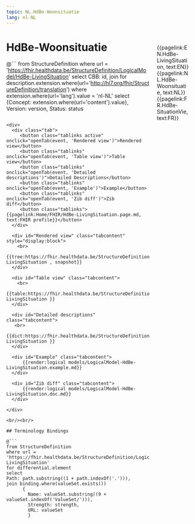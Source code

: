 ```yaml
---
topic: NL.HdBe-Woonsituatie
lang: nl-NL
---
```


<div style="float:right;width:85px;padding:10px;margin:10">
<p>{{pagelink:EN.HdBe-LivingSituation, text:EN}}  {{pagelink:NL.HdBe-Woonsituatie, text:NL}}  {{pagelink:FR.HdBe-SituationVie, text:FR}}<p>
</div>

# HdBe-Woonsituatie



@```
from StructureDefinition
where url = 'https://fhir.healthdata.be/StructureDefinition/LogicalModel/HdBe-LivingSituation'
select 
CBB: id,
join for description.extension.where(url='http://hl7.org/fhir/StructureDefinition/translation') where extension.where(url='lang').value = 'nl-NL' select {Concept: extension.where(url='content').value}, 
Version: version,
Status: status
```

<div>
  <div class="tab">
     <button class="tablinks active" onclick="openTab(event, 'Rendered view')">Rendered view</button>
     <button class="tablinks" onclick="openTab(event, 'Table view')">Table view</button>
     <button class="tablinks" onclick="openTab(event, 'Detailed descriptions')">Detailed Descriptions</button>
     <button class="tablinks" onclick="openTab(event, 'Example')">Example</button>
     <button class="tablinks" onclick="openTab(event, 'Zib diff')">Zib diff</button>
     <button class="tablinks">{{pagelink:Home/FHIR/HdBe-LivingSituation.page.md, text:FHIR profile}}</button>
  </div>

  <div id="Rendered view" class="tabcontent" style="display:block">
    <br>
      {{tree:https://fhir.healthdata.be/StructureDefinition/LogicalModel/HdBe-LivingSituation , snapshot}}
  </div>

  <div id="Table view" class="tabcontent">
    <br>
      {{table:https://fhir.healthdata.be/StructureDefinition/LogicalModel/HdBe-LivingSituation }}
  </div>

  <div id="Detailed descriptions" class="tabcontent">
   <br>
      {{dict:https://fhir.healthdata.be/StructureDefinition/LogicalModel/HdBe-LivingSituation }}
  </div>

  <div id="Example" class="tabcontent">
      {{render:logical models/LogicalModel-HdBe-LivingSituation.example.md}}
  </div>

  <div id="Zib diff" class="tabcontent">
      {{render:logical models/LogicalModel-HdBe-LivingSituation.doc.md}}
  </div>

</div>

<br/><br/> 

## Terminology Bindings

@```
from StructureDefinition
where url = 'https://fhir.healthdata.be/StructureDefinition/LogicalModel/HdBe-LivingSituation'
for differential.element
select
Path: path.substring((1 + path.indexOf('.'))),
join binding.where(valueSet.exists())
      { 
        Name: valueSet.substring((9 + valueSet.indexOf('ValueSet/'))),
        Strength: strength,
        URL: valueSet
        }
```  